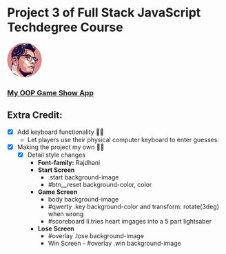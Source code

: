 # Project 3 of Full Stack JavaScript Techdegree Course

![This is an illustration of Misael Ruiz](images/misa-avatar.png)

### [My OOP Game Show App](https://misaruiz.github.io/04-oop-game-show-app/)

## Extra Credit:

- [x] Add keyboard functionality :technologist:
  - Let players use their physical computer keyboard to enter guesses.
- [x] Making the project my own :artist:
  - [x] Detail style changes
    - **Font-family:** Rajdhani
    - **Start Screen**
      - .start background-image
      - #btn\_\_reset background-color, color
    - **Game Screen**
      - body background-image
      - #qwerty .key background-color and transform: rotate(3deg) when wrong
      - #scoreboard li.tries heart imgages into a 5 part lightsaber
    - **Lose Screen**
      - #overlay .lose background-image
      - Win Screen - #overlay .win background-image
